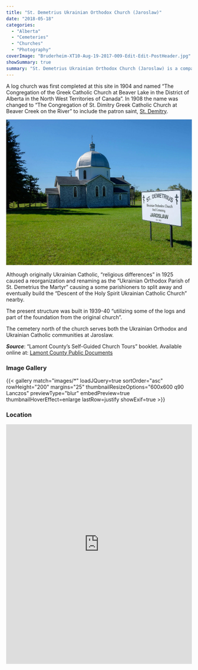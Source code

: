 ```yaml
---
title: "St. Demetrius Ukrainian Orthodox Church (Jaroslaw)"
date: "2018-05-18"
categories: 
  - "Alberta"
  - "Cemeteries"
  - "Churches"
  - "Photography"
coverImage: "Bruderheim-XT10-Aug-19-2017-009-Edit-Edit-PostHeader.jpg"
showSummary: true
summary: "St. Demetrius Ukrainian Orthodox Church (Jaroslaw) is a compact structure which stands near a well-kept cemetery."
---
```


A log church was first completed at this site in 1904 and named “The Congregation of the Greek Catholic Church at Beaver Lake in the District of Alberta in the North West Territories of Canada”. In 1908 the name was changed to “The Congregation of St. Dimitry Greek Catholic Church at Beaver Creek on the River” to include the patron saint, [St. Demitry](https://en.wikipedia.org/wiki/Demetrius_of_The).


![St. Demetrius Ukrainian Orthodox Church (Jaroslaw)](Bruderheim-XT1-Aug-19-2017-023.jpg "St. Demetrius Ukrainian Orthodox Church (Jaroslaw)")

Although originally Ukrainian Catholic, “religious differences” in 1925 caused a reorganization and renaming as the “Ukrainian Orthodox Parish of St. Demetrius the Martyr” causing a some parishioners to split away and eventually build the “Descent of the Holy Spirit Ukrainian Catholic Church” nearby.

The present structure was built in 1939-40 “utilizing some of the logs and part of the foundation from the original church”.

The cemetery north of the church serves both the Ukrainian Orthodox and Ukrainian Catholic communities at Jaroslaw.

**_Source_**: “Lamont County’s Self-Guided Church Tours” booklet. Available online at: [Lamont County Public Documents](https://lamontcounty.civicweb.net/filepro/documents/?preview=18486)

### Image Gallery
{{< gallery match="images/*" loadJQuery=true sortOrder="asc" rowHeight="200" margins="25" thumbnailResizeOptions="600x600 q90 Lanczos" previewType="blur" embedPreview=true thumbnailHoverEffect=enlarge lastRow=justify showExif=true >}}

### Location

<iframe style="border: 0;" src="https://www.google.com/maps/embed?pb=!1m18!1m12!1m3!1d3830.184970603282!2d-112.90419628367434!3d53.88936764159798!2m3!1f0!2f0!3f0!3m2!1i1024!2i768!4f13.1!3m3!1m2!1s0x0%3A0x0!2zNTPCsDUzJzIxLjciTiAxMTLCsDU0JzA3LjIiVw!5e1!3m2!1sen!2sca!4v1523154332988" width="100%" height="650" frameborder="0" allowfullscreen="allowfullscreen"></iframe>
